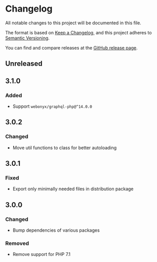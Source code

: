 # Changelog

All notable changes to this project will be documented in this file.

The format is based on [Keep a Changelog](https://keepachangelog.com/en/1.0.0/),
and this project adheres to [Semantic Versioning](https://semver.org/spec/v2.0.0.html).

You can find and compare releases at the [GitHub release page](https://github.com/nuwave/lighthouse/releases).

## Unreleased

## 3.1.0

### Added

- Support `webonyx/graphql-php@^14.0.0`

## 3.0.2

### Changed

- Move util functions to class for better autoloading

## 3.0.1

### Fixed

- Export only minimally needed files in distribution package

## 3.0.0

### Changed

- Bump dependencies of various packages

### Removed

- Remove support for PHP 7.1
